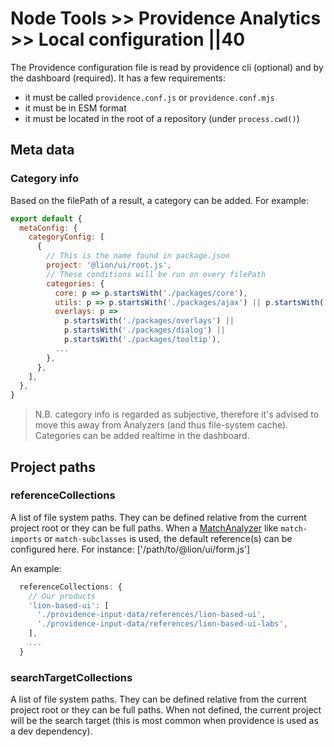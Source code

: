 # Node Tools >> Providence Analytics >> Local configuration ||40

The Providence configuration file is read by providence cli (optional) and by the dashboard (required).
It has a few requirements:

- it must be called `providence.conf.js` or `providence.conf.mjs`
- it must be in ESM format
- it must be located in the root of a repository (under `process.cwd()`)

## Meta data

### Category info

Based on the filePath of a result, a category can be added.
For example:

```js
export default {
  metaConfig: {
    categoryConfig: [
      {
        // This is the name found in package.json
        project: '@lion/ui/root.js',
        // These conditions will be run on overy filePath
        categories: {
          core: p => p.startsWith('./packages/core'),
          utils: p => p.startsWith('./packages/ajax') || p.startsWith('./packages/localize'),
          overlays: p =>
            p.startsWith('./packages/overlays') ||
            p.startsWith('./packages/dialog') ||
            p.startsWith('./packages/tooltip'),
          ...
        },
      },
    ],
  },
}
```

> N.B. category info is regarded as subjective, therefore it's advised to move this away from
> Analyzers (and thus file-system cache). Categories can be added realtime in the dashboard.

## Project paths

### referenceCollections

A list of file system paths. They can be defined relative from the current project root or they can be full paths.
When a [MatchAnalyzer](https://github.com/ing-bank/lion/blob/e930b7b667ceaf66c2fab86a76044d0260b934fa/docs/fundamentals/node-tools/providence-analytics/analyzer.md) like `match-imports` or `match-subclasses` is used, the default reference(s) can be configured here. For instance: ['/path/to/@lion/ui/form.js']

An example:

```js
  referenceCollections: {
    // Our products
    'lion-based-ui': [
      './providence-input-data/references/lion-based-ui',
      './providence-input-data/references/lion-based-ui-labs',
    ],
    ...
  }
```

### searchTargetCollections

A list of file system paths. They can be defined relative from the current project root
or they can be full paths.
When not defined, the current project will be the search target (this is most common when
providence is used as a dev dependency).
